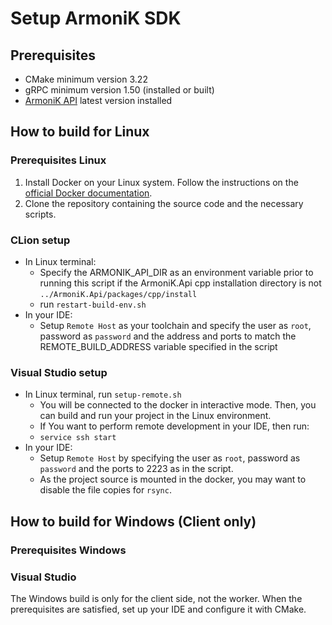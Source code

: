 <!-- @case-police-ignore Api -->
<!-- @case-police-ignore Sdk -->

# Setup ArmoniK SDK

## Prerequisites

- CMake minimum version 3.22
- gRPC minimum version 1.50 (installed or built)
- [ArmoniK API](https://github.com/aneoconsulting/ArmoniK.Api) latest version installed

## How to build for Linux

### Prerequisites Linux

1. Install Docker on your Linux system. Follow the instructions on the [official Docker documentation](https://docs.docker.com/engine/install/).
2. Clone the repository containing the source code and the necessary scripts.

### CLion setup

- In Linux terminal:
  - Specify the ARMONIK_API_DIR as an environment variable prior to running this script if the ArmoniK.Api cpp installation directory is not ```../ArmoniK.Api/packages/cpp/install```
  - run ```restart-build-env.sh```
- In your IDE:
  - Setup ``Remote Host`` as your toolchain and specify the user as ``root``, password as ``password`` and the address and ports to match the REMOTE_BUILD_ADDRESS variable specified in the script

### Visual Studio setup

- In Linux terminal, run ```setup-remote.sh```
  - You will be connected to the docker in interactive mode. Then, you can build and run your project in the Linux environment.
  - If You want to perform remote development in your IDE, then run:
  - ```service ssh start```
- In your IDE:
  - Setup ``Remote Host`` by specifying the user as ``root``, password as ``password`` and the ports to 2223 as in the script.
  - As the project source is mounted in the docker, you may want to disable the file copies for ``rsync``.

## How to build for Windows (Client only)

### Prerequisites Windows

### Visual Studio

The Windows build is only for the client side, not the worker. When the prerequisites are satisfied, set up your IDE and configure it with CMake.
